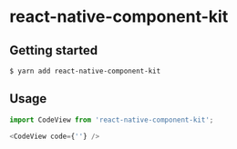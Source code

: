 
# react-native-component-kit

## Getting started

`$ yarn add react-native-component-kit`

## Usage
```javascript
import CodeView from 'react-native-component-kit';

<CodeView code={''} />
```
  